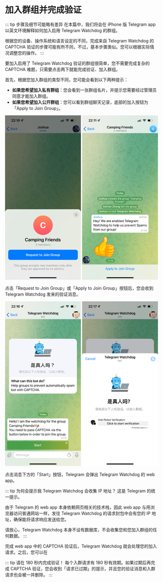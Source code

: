 
# 加入群组并完成验证
::: tip 步骤及细节可能略有差异
在本篇中，我们将会在 iPhone 版 Telegram app 以英文环境解释如何加入启用 Telegram Watchdog 的群组。

根据您的设备、操作系统和语言设定的不同，完成来自 Telegram Watchdog 的 CAPTCHA 验证的步骤可能有所不同，不过，基本步骤类似。您可以根据实际情况调整您的操作。
:::

要加入启用了 Telegram Watchdog 验证的群组很简单，您不需要完成复杂的 CAPTCHA 难题，只需要点击两下就能完成验证、加入群组。

首先，根据您加入群组的类型不同，您可能会看到以下两种提示：

- **如果您希望加入私有群组**：您会看到一张群组名片，并提示您需要经过管理员同意才能加入群组。
- **如果您希望加入公开群组**：您可以看到群组聊天记录，底部的加入按钮为「Apply to Join Group」。

![在私有群组中和公开群组中的加入群聊前审核的提示。][image-1]

点击「Request to Join Group」或「Apply to Join Group」按钮后，您会收到 Telegram Watchdog 发来的验证消息。

![收到的验证消息，以及 CAPTCHA 页面。][image-2]

点击消息下方的「Start」按钮，Telegram 会弹出 Telegram Watchdog 的 web app。

::: tip 为何会提示我 Telegram Watchdog 会收集 IP 地址？
这是 Telegram 的统一提示。

由于 Telegram 的 web app 本身依赖网页相关的技术栈，因此 web app 与用浏览器访问普通网站一样，发往 Telegram Watchdog 的请求封包中会有您的 IP 地址，确保能将请求响应发送给您。

请放心，Telegram Watchdog 本身不设有数据库，不会收集您和您加入群组的任何数据。
:::

完成 web app 中的 CAPTCHA 验证后，Telegram Watchdog 就会处理您的加入请求。之后，您可以在

::: tip 请在 180 秒内完成验证！
每个入群请求有 180 秒有效期。如果过期后再完成 CAPTCHA 验证，您会收到「请求已过期」的提示，并且您的验证消息和入群请求也会被一并删除。
:::

[image-1]:	./images/group-approval-settings.png
[image-2]:	./images/verify-message-and-chaptcha.png